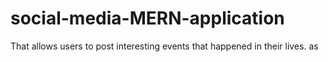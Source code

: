 # social-media-MERN-application
That allows users to post interesting events that happened in their lives.
as
